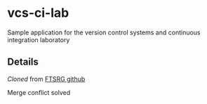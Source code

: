 # vcs-ci-lab
Sample application for the version control systems and continuous integration laboratory
## Details
*Cloned* from [FTSRG github](https://github.com/FTSRG-ReteLab/Asztal-vcs-ci-lab)

Merge conflict solved
